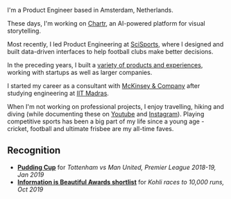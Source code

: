 I'm a Product Engineer based in Amsterdam, Netherlands.

These days, I'm working on [Chartr](https://chartr.ai), an AI-powered platform for visual storytelling.

Most recently, I led Product Engineering at [SciSports](/projects/scisports), where I designed and built data-driven interfaces to help football clubs make better decisions.

In the preceding years, I built a [variety of products and experiences](/projects), working with startups as well as larger companies.

I started my career as a consultant with [McKinsey & Company](https://www.mckinsey.com/) after studying engineering at [IIT Madras](https://www.iitm.ac.in/).

When I'm not working on professional projects, I enjoy travelling, hiking and diving (while documenting these on [Youtube](https://youtube.com/user/etothepipplus1/videos) and [Instagram](https://instagram.com/vigneshenoy)). Playing competitive sports has been a big part of my life since a young age - cricket, football and ultimate frisbee are my all-time faves.

## Recognition

- **[Pudding Cup](https://pudding.cool/process/pudding-cup-2019/)** for *Tottenham vs Man United, Premier League 2018-19, Jan 2019*
- **[Information is Beautiful Awards shortlist](https://www.informationisbeautifulawards.com/showcase/3811-kohli-s-path-to-10-000-runs-charted)** for *Kohli races to 10,000 runs, Oct 2019*
